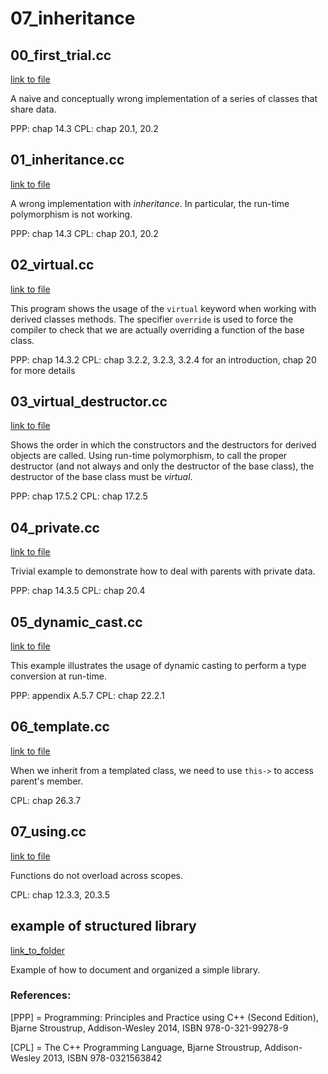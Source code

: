# 07_inheritance



## 00_first_trial.cc

[link to file](./00_first_trial.cc)

A naive and conceptually wrong implementation of a series of classes that share data.

PPP: chap 14.3
CPL: chap 20.1, 20.2



## 01_inheritance.cc

[link to file](./01_inheritance.cc)

A wrong implementation with *inheritance*. In particular, the run-time polymorphism is not working.

PPP: chap 14.3
CPL: chap 20.1, 20.2



## 02_virtual.cc

[link to file](./02_virtual.cc)

This program shows the usage of the `virtual` keyword when working with derived classes methods.
The specifier `override` is used to force the compiler to check that we are actually overriding a function of the base class.

PPP: chap 14.3.2
CPL: chap 3.2.2, 3.2.3, 3.2.4 for an introduction, chap 20 for more details




## 03_virtual_destructor.cc

[link to file](./03_virtual_destructor.cc)

Shows the order in which the constructors and the destructors for derived objects are
called. Using run-time polymorphism, to call the proper destructor (and not always and only the destructor of the base class), the destructor of the base class must be *virtual*.

PPP: chap 17.5.2
CPL: chap 17.2.5



## 04_private.cc

[link to file](./04_private.cc)

Trivial example to demonstrate how to deal with parents with private data.

PPP: chap 14.3.5
CPL: chap 20.4



## 05_dynamic_cast.cc

[link to file](./05_dynamic_cast.cc)

This example illustrates the usage of dynamic casting to perform a type conversion at run-time.

PPP: appendix A.5.7
CPL: chap 22.2.1



## 06_template.cc

[link to file](./06_template.cc)

When we inherit from a templated class, we need to use `this->` to access parent's member.

CPL: chap 26.3.7



## 07_using.cc

[link to file](./07_using.cc)

Functions do not overload across scopes.

CPL: chap 12.3.3, 20.3.5



## example of structured library
[link_to_folder](./organized)

Example of how to document and organized a simple library.


### References:

[PPP] = Programming: Principles and Practice using C++ (Second Edition), Bjarne Stroustrup, Addison-Wesley 2014, ISBN 978-0-321-99278-9

[CPL] = The C++ Programming Language, Bjarne Stroustrup, Addison-Wesley 2013, ISBN 978-0321563842
